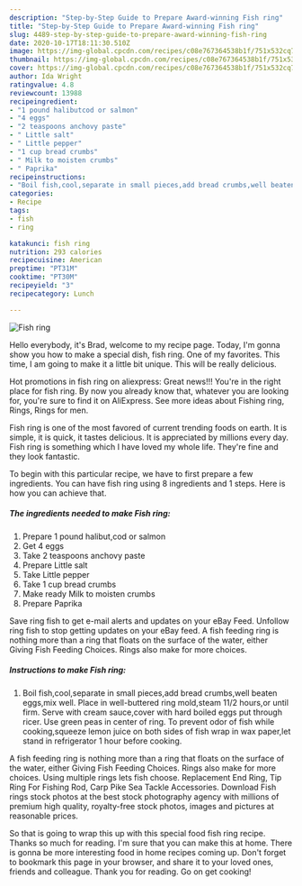 ```yaml
---
description: "Step-by-Step Guide to Prepare Award-winning Fish ring"
title: "Step-by-Step Guide to Prepare Award-winning Fish ring"
slug: 4489-step-by-step-guide-to-prepare-award-winning-fish-ring
date: 2020-10-17T18:11:30.510Z
image: https://img-global.cpcdn.com/recipes/c08e767364538b1f/751x532cq70/fish-ring-recipe-main-photo.jpg
thumbnail: https://img-global.cpcdn.com/recipes/c08e767364538b1f/751x532cq70/fish-ring-recipe-main-photo.jpg
cover: https://img-global.cpcdn.com/recipes/c08e767364538b1f/751x532cq70/fish-ring-recipe-main-photo.jpg
author: Ida Wright
ratingvalue: 4.8
reviewcount: 13988
recipeingredient:
- "1 pound halibutcod or salmon"
- "4 eggs"
- "2 teaspoons anchovy paste"
- " Little salt"
- " Little pepper"
- "1 cup bread crumbs"
- " Milk to moisten crumbs"
- " Paprika"
recipeinstructions:
- "Boil fish,cool,separate in small pieces,add bread crumbs,well beaten eggs,mix well. Place in well-buttered ring mold,steam 11/2 hours,or until firm. Serve with cream sauce,cover with hard boiled eggs put through ricer. Use green peas in center of ring. To prevent odor of fish while cooking,squeeze lemon juice on both sides of fish wrap in wax paper,let stand in refrigerator 1 hour before cooking."
categories:
- Recipe
tags:
- fish
- ring

katakunci: fish ring 
nutrition: 293 calories
recipecuisine: American
preptime: "PT31M"
cooktime: "PT30M"
recipeyield: "3"
recipecategory: Lunch

---
```



![Fish ring](https://img-global.cpcdn.com/recipes/c08e767364538b1f/751x532cq70/fish-ring-recipe-main-photo.jpg)

Hello everybody, it's Brad, welcome to my recipe page. Today, I'm gonna show you how to make a special dish, fish ring. One of my favorites. This time, I am going to make it a little bit unique. This will be really delicious.

Hot promotions in fish ring on aliexpress: Great news!!! You&#39;re in the right place for fish ring. By now you already know that, whatever you are looking for, you&#39;re sure to find it on AliExpress. See more ideas about Fishing ring, Rings, Rings for men.

Fish ring is one of the most favored of current trending foods on earth. It is simple, it is quick, it tastes delicious. It is appreciated by millions every day. Fish ring is something which I have loved my whole life. They're fine and they look fantastic.


To begin with this particular recipe, we have to first prepare a few ingredients. You can have fish ring using 8 ingredients and 1 steps. Here is how you can achieve that.

<!--inarticleads1-->

##### The ingredients needed to make Fish ring:

1. Prepare 1 pound halibut,cod or salmon
1. Get 4 eggs
1. Take 2 teaspoons anchovy paste
1. Prepare  Little salt
1. Take  Little pepper
1. Take 1 cup bread crumbs
1. Make ready  Milk to moisten crumbs
1. Prepare  Paprika


Save ring fish to get e-mail alerts and updates on your eBay Feed. Unfollow ring fish to stop getting updates on your eBay feed. A fish feeding ring is nothing more than a ring that floats on the surface of the water, either Giving Fish Feeding Choices. Rings also make for more choices. 

<!--inarticleads2-->

##### Instructions to make Fish ring:

1. Boil fish,cool,separate in small pieces,add bread crumbs,well beaten eggs,mix well. Place in well-buttered ring mold,steam 11/2 hours,or until firm. Serve with cream sauce,cover with hard boiled eggs put through ricer. Use green peas in center of ring. To prevent odor of fish while cooking,squeeze lemon juice on both sides of fish wrap in wax paper,let stand in refrigerator 1 hour before cooking.


A fish feeding ring is nothing more than a ring that floats on the surface of the water, either Giving Fish Feeding Choices. Rings also make for more choices. Using multiple rings lets fish choose. Replacement End Ring, Tip Ring For Fishing Rod, Carp Pike Sea Tackle Accessories. Download Fish rings stock photos at the best stock photography agency with millions of premium high quality, royalty-free stock photos, images and pictures at reasonable prices. 

So that is going to wrap this up with this special food fish ring recipe. Thanks so much for reading. I'm sure that you can make this at home. There is gonna be more interesting food in home recipes coming up. Don't forget to bookmark this page in your browser, and share it to your loved ones, friends and colleague. Thank you for reading. Go on get cooking!
